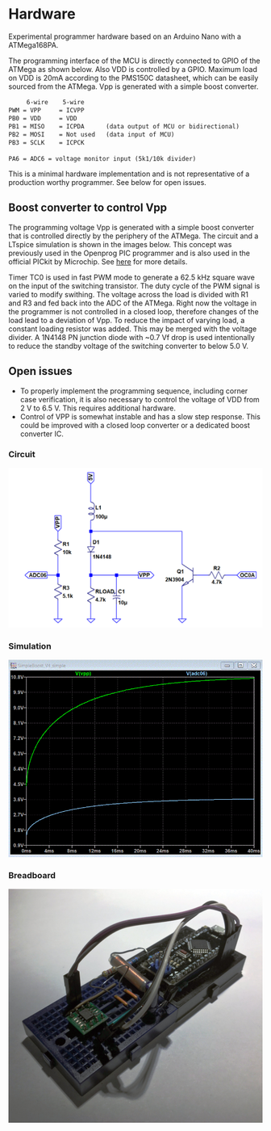 # Hardware

Experimental programmer hardware based on an Arduino Nano with a ATMega168PA. 

The programming interface of the MCU is directly connected to GPIO of the ATMega as shown below. Also VDD is controlled by a GPIO. Maximum load on VDD is 20mA according to the PMS150C datasheet, which can be easily sourced from the ATMega. Vpp is generated with a simple boost converter.

	     6-wire    5-wire
	PWM = VPP     = ICVPP
	PB0 = VDD     = VDD  
	PB1 = MISO    = ICPDA      (data output of MCU or bidirectional)
	PB2 = MOSI    = Not used   (data input of MCU)
	PB3 = SCLK    = ICPCK 
	
	PA6 = ADC6 = voltage monitor input (5k1/10k divider)

This is a minimal hardware implementation and is not representative of a production worthy programmer. See below for open issues.

## Boost converter to control Vpp

The programming voltage Vpp is generated with a simple boost converter that is controlled directly by the periphery of the ATMega. The circuit and a LTspice simulation is shown in the images below. This concept was previously used in the Openprog PIC programmer and is also used in the official PICkit by Microchip. See [here](http://openprog.altervista.org/OP_eng.html#Regulator) for more details.

Timer TC0 is used in fast PWM mode to generate a 62.5 kHz square wave on the input of the switching transistor. The duty cycle of the PWM signal is varied to modify swithing. The voltage across the load is divided with R1 and R3 and fed back into the ADC of the ATMega. Right now the voltage in the programmer is not controlled in a closed loop, therefore changes of the load lead to a deviation of Vpp. To reduce the impact of varying load, a constant loading resistor was added. This may be merged with the voltage divider.
A 1N4148 PN junction diode with ~0.7 Vf drop is used intentionally to reduce the standby voltage of the switching converter to below 5.0 V. 

## Open issues

 - To properly implement the programming sequence, including corner case verification, it is also necessary to control the voltage of VDD from 2 V to 6.5 V. This requires additional hardware.
 - Control of VPP is somewhat instable and has a slow step response. This could be improved with a closed loop converter or a dedicated boost converter IC.

### Circuit
![Circuit](booster%20circuit.gif)
### Simulation 
![Simulation](booster_transient.gif)
### Breadboard
![Breadboard](../hardware.jpg)
